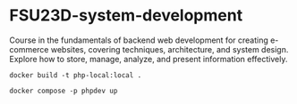 # FSU23D-system-development
Course in the fundamentals of backend web development for creating e-commerce websites, covering techniques, architecture, and system design. Explore how to store, manage, analyze, and present information effectively.


`docker build -t php-local:local .`

`docker compose -p phpdev up`